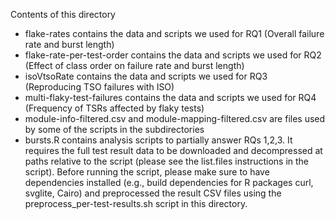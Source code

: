Contents of this directory
- flake-rates contains the data and scripts we used for RQ1 (Overall failure rate and burst length)
- flake-rate-per-test-order contains the data and scripts we used for RQ2 (Effect of class order on failure rate and burst length)
- isoVtsoRate contains the data and scripts we used for RQ3 (Reproducing TSO failures with ISO)
- multi-flaky-test-failures contains the data and scripts we used for RQ4 (Frequency of TSRs affected by flaky tests)
- module-info-filtered.csv and module-mapping-filtered.csv are files used by some of the scripts in the subdirectories
- bursts.R contains analysis scripts to partially answer RQs 1,2,3. It requires the full test result data to be downloaded and decompressed at paths relative to the script (please see the list.files instructions in the script). Before running the script, please make sure to have dependencies installed (e.g., build dependencies for R packages curl, svglite, Cairo) and preprocessed the result CSV files using the preprocess_per-test-results.sh script in this directory.